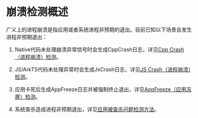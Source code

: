 # 崩溃检测概述

广义上的进程崩溃是指应用或者系统进程非预期的退出。目前已知以下场景会发生进程非预期退出：

1. Native代码未处理崩溃异常信号时会生成CppCrash日志，详见[Cpp Crash（进程崩溃）检测](cppcrash-guidelines.md)。

2. JS/ArkTS代码未处理异常时会生成JsCrash日志，详见[JS Crash（进程崩溃）检测](jscrash-guidelines.md)。

3. 应用卡死后生成AppFreeze日志并被强制终止退出，详见[AppFreeze（应用冻屏）检测](appfreeze-guidelines.md)。

4. 系统查杀造成进程非预期退出，详见[应用被查杀问题检测方法](https://developer.huawei.com/consumer/cn/doc/best-practices/bpta-stability-runtime-appkilled-detection)。